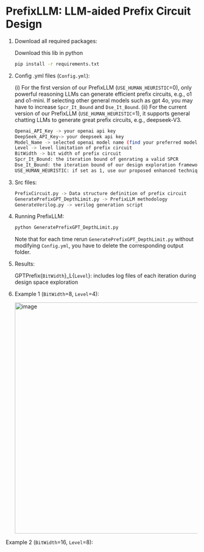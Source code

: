 # PrefixLLM: LLM-aided Prefix Circuit Design

1. Download all required packages:

    Download this lib in python
    ```bash
    pip install -r requirements.txt
    ```

2. Config .yml files (`Config.yml`):

    (i) For the first version of our PrefixLLM (`USE_HUMAN_HEURISTIC`=0), only powerful reasoning LLMs can generate efficient prefix circuits, e.g., o1 and o1-mini. If selecting other general models such as gpt 4o, you may have to increase `Spcr_It_Bound` and `Dse_It_Bound`.
    (ii) For the current version of our PrefixLLM (`USE_HUMAN_HEURISTIC`=1), it supports general chatting LLMs to generate great prefix circuits, e.g., deepseek-V3.
    ```bash
    Openai_API_Key -> your openai api key
    DeepSeek_API_Key-> your deepseek api key
    Model_Name -> selected openai model name (find your preferred model from OpenAI (https://platform.openai.com/docs/models), DeepSeek (https://www.deepseek.com/), ...)
    Level -> level limitation of prefix circuit
    BitWidth -> bit width of prefix circuit
    Spcr_It_Bound: the iteration bound of genrating a valid SPCR
    Dse_It_Bound: the iteration bound of our design exploration framework
    USE_HUMAN_HEURISTIC: if set as 1, use our proposed enhanced techniques; else, our initial version of PrefixLLM 
    ```

3. Src files:

    ```bash
    PrefixCircuit.py -> Data structure definition of prefix circuit
    GeneratePrefixGPT_DepthLimit.py -> PrefixLLM methodology
    GenerateVerilog.py -> verilog generation script
    ```

4. Running PrefixLLM:

    ```bash
    python GeneratePrefixGPT_DepthLimit.py
    ```
    Note that for each time rerun `GeneratePrefixGPT_DepthLimit.py` without modifying `Config.yml`, you have to delete the corresponding output folder.

5. Results:

   GPTPrefix{`BitWidth`}_L{`Level`}: includes log files of each iteration during design space exploration

6. Example 1 (`BitWidth`=8, `Level`=4):

    <img width="607" alt="image" src="https://github.com/user-attachments/assets/88fcf8e1-3d79-4d3f-ad91-1c047ff99482" />

Example 2 (`BitWidth`=16, `Level`=8):



   

